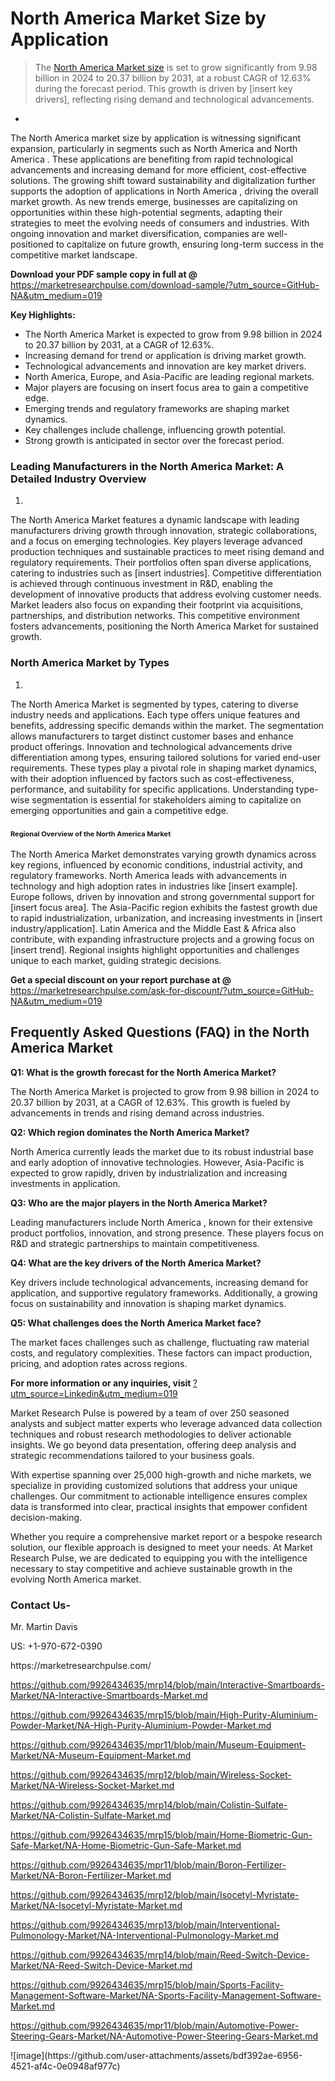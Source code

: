 <h1>North America  Market&nbsp;Size by Application</h1><blockquote><p>The <a href="https://marketresearchpulse.com/download-sample/?utm_source=GitHub-NA&amp;utm_medium=019">North America  Market size</a> is set to grow significantly from 9.98 billion in 2024 to 20.37 billion by 2031, at a robust CAGR of 12.63% during the forecast period. This growth is driven by [insert key drivers], reflecting rising demand and technological advancements.</p></blockquote><ul><li></li></ul><p>The North America  market size by application is witnessing significant expansion, particularly in segments such as North America  and North America . These applications are benefiting from rapid technological advancements and increasing demand for more efficient, cost-effective solutions. The growing shift toward sustainability and digitalization further supports the adoption of applications in North America , driving the overall market growth. As new trends emerge, businesses are capitalizing on opportunities within these high-potential segments, adapting their strategies to meet the evolving needs of consumers and industries. With ongoing innovation and market diversification, companies are well-positioned to capitalize on future growth, ensuring long-term success in the competitive market landscape.</p><p><strong>Download your PDF sample copy in full at @ </strong><a href="https://marketresearchpulse.com/download-sample/?utm_source=GitHub-NA&amp;utm_medium=019">https://marketresearchpulse.com/download-sample/?utm_source=GitHub-NA&amp;utm_medium=019</a></p><p><strong>Key Highlights: </strong></p><ul><li>The North America  Market is expected to grow from 9.98 billion in 2024 to 20.37 billion by 2031, at a CAGR of 12.63%.</li><li>Increasing demand for trend or application is driving market growth.</li><li>Technological advancements and innovation are key market drivers.</li><li>North America, Europe, and Asia-Pacific are leading regional markets.</li><li>Major players are focusing on insert focus area to gain a competitive edge.</li><li>Emerging trends and regulatory frameworks are shaping market dynamics.</li><li>Key challenges include challenge, influencing growth potential.</li><li>Strong growth is anticipated in sector over the forecast period.</li></ul><h3>Leading Manufacturers in the North America  Market: A Detailed Industry Overview</h3><ol><li></li></ol><div class="flex max-w-full flex-col flex-grow"><div class="min-h-8 text-message flex w-full flex-col items-end gap-2 whitespace-normal break-words [.text-message+&amp;]:mt-5" dir="auto" data-message-author-role="assistant" data-message-id="fd8432e4-4910-450d-b182-61b7bfb0a01f" data-message-model-slug="gpt-4o"><div class="flex w-full flex-col gap-1 empty:hidden first:pt-[3px]"><div class="markdown prose w-full break-words dark:prose-invert light"><p>The North America  Market features a dynamic landscape with leading manufacturers driving growth through innovation, strategic collaborations, and a focus on emerging technologies. Key players leverage advanced production techniques and sustainable practices to meet rising demand and regulatory requirements. Their portfolios often span diverse applications, catering to industries such as [insert industries]. Competitive differentiation is achieved through continuous investment in R&amp;D, enabling the development of innovative products that address evolving customer needs. Market leaders also focus on expanding their footprint via acquisitions, partnerships, and distribution networks. This competitive environment fosters advancements, positioning the North America  Market for sustained growth.</p></div></div></div></div><h3>North America  Market by Types</h3><ol><li></li></ol><div class="flex max-w-full flex-col flex-grow"><div class="min-h-8 text-message flex w-full flex-col items-end gap-2 whitespace-normal break-words [.text-message+&amp;]:mt-5" dir="auto" data-message-author-role="assistant" data-message-id="084470be-0bb7-4664-bddf-5156b4f41249" data-message-model-slug="gpt-4o-mini"><div class="flex w-full flex-col gap-1 empty:hidden first:pt-[3px]"><div class="markdown prose w-full break-words dark:prose-invert light"><p>The North America  Market is segmented by types, catering to diverse industry needs and applications. Each type offers unique features and benefits, addressing specific demands within the market. The segmentation allows manufacturers to target distinct customer bases and enhance product offerings. Innovation and technological advancements drive differentiation among types, ensuring tailored solutions for varied end-user requirements. These types play a pivotal role in shaping market dynamics, with their adoption influenced by factors such as cost-effectiveness, performance, and suitability for specific applications. Understanding type-wise segmentation is essential for stakeholders aiming to capitalize on emerging opportunities and gain a competitive edge.</p></div></div></div></div><h3><span style="font-size: 11px;">Regional Overview of the North America  Market</span></h3><div class="flex max-w-full flex-col flex-grow"><div class="min-h-8 text-message flex w-full flex-col items-end gap-2 whitespace-normal break-words [.text-message+&amp;]:mt-5" dir="auto" data-message-author-role="assistant" data-message-id="e9038762-ce64-4e30-91c9-9bd413514231" data-message-model-slug="gpt-4o-mini"><div class="flex w-full flex-col gap-1 empty:hidden first:pt-[3px]"><div class="markdown prose w-full break-words dark:prose-invert light"><p>The North America  Market demonstrates varying growth dynamics across key regions, influenced by economic conditions, industrial activity, and regulatory frameworks. North America leads with advancements in technology and high adoption rates in industries like [insert example]. Europe follows, driven by innovation and strong governmental support for [insert focus area]. The Asia-Pacific region exhibits the fastest growth due to rapid industrialization, urbanization, and increasing investments in [insert industry/application]. Latin America and the Middle East &amp; Africa also contribute, with expanding infrastructure projects and a growing focus on [insert trend]. Regional insights highlight opportunities and challenges unique to each market, guiding strategic decisions.</p></div></div></div></div><p><strong>Get a special discount on your report purchase at @ </strong><a href="https://marketresearchpulse.com/ask-for-discount/?utm_source=GitHub-NA&amp;utm_medium=019">https://marketresearchpulse.com/ask-for-discount/?utm_source=GitHub-NA&amp;utm_medium=019</a></p><h2>Frequently Asked Questions (FAQ) in the North America  Market</h2><p><strong>Q1: What is the growth forecast for the North America  Market?</strong></p><p>The North America  Market is projected to grow from 9.98 billion in 2024 to 20.37 billion by 2031, at a CAGR of 12.63%. This growth is fueled by advancements in trends and rising demand across industries.</p><p><strong>Q2: Which region dominates the North America  Market?</strong></p><p>North America currently leads the market due to its robust industrial base and early adoption of innovative technologies. However, Asia-Pacific is expected to grow rapidly, driven by industrialization and increasing investments in application.</p><p><strong>Q3: Who are the major players in the North America  Market?</strong></p><p>Leading manufacturers include North America , known for their extensive product portfolios, innovation, and strong presence. These players focus on R&amp;D and strategic partnerships to maintain competitiveness.</p><p><strong>Q4: What are the key drivers of the North America  Market?</strong></p><p>Key drivers include technological advancements, increasing demand for application, and supportive regulatory frameworks. Additionally, a growing focus on sustainability and innovation is shaping market dynamics.</p><p><strong>Q5: What challenges does the North America  Market face?</strong></p><p>The market faces challenges such as challenge, fluctuating raw material costs, and regulatory complexities. These factors can impact production, pricing, and adoption rates across regions.</p><p><strong>For more information or any inquiries, visit&nbsp;</strong><a href="?utm_source=Linkedin&utm_medium=019">?utm_source=Linkedin&utm_medium=019</a></p><p>Market Research Pulse is powered by a team of over 250 seasoned analysts and subject matter experts who leverage advanced data collection techniques and robust research methodologies to deliver actionable insights. We go beyond data presentation, offering deep analysis and strategic recommendations tailored to your business goals.</p><p>With expertise spanning over 25,000 high-growth and niche markets, we specialize in providing customized solutions that address your unique challenges. Our commitment to actionable intelligence ensures complex data is transformed into clear, practical insights that empower confident decision-making.</p><p>Whether you require a comprehensive market report or a bespoke research solution, our flexible approach is designed to meet your needs. At Market Research Pulse, we are dedicated to equipping you with the intelligence necessary to stay competitive and achieve sustainable growth in the evolving North America  market.</p><h3><strong>Contact Us-</strong></h3><p>Mr. Martin Davis</p><p>US: +1-970-672-0390</p><p>https://marketresearchpulse.com/</p><p><a href="https://github.com/9926434635/mrp14/blob/main/Interactive-Smartboards-Market/NA-Interactive-Smartboards-Market.md">https://github.com/9926434635/mrp14/blob/main/Interactive-Smartboards-Market/NA-Interactive-Smartboards-Market.md</a></p><p><a href="https://github.com/9926434635/mrp15/blob/main/High-Purity-Aluminium-Powder-Market/NA-High-Purity-Aluminium-Powder-Market.md">https://github.com/9926434635/mrp15/blob/main/High-Purity-Aluminium-Powder-Market/NA-High-Purity-Aluminium-Powder-Market.md</a></p><p><a href="https://github.com/9926434635/mpr11/blob/main/Museum-Equipment-Market/NA-Museum-Equipment-Market.md">https://github.com/9926434635/mpr11/blob/main/Museum-Equipment-Market/NA-Museum-Equipment-Market.md</a></p><p><a href="https://github.com/9926434635/mrp12/blob/main/Wireless-Socket-Market/NA-Wireless-Socket-Market.md">https://github.com/9926434635/mrp12/blob/main/Wireless-Socket-Market/NA-Wireless-Socket-Market.md</a></p><p><a href="https://github.com/9926434635/mrp14/blob/main/Colistin-Sulfate-Market/NA-Colistin-Sulfate-Market.md">https://github.com/9926434635/mrp14/blob/main/Colistin-Sulfate-Market/NA-Colistin-Sulfate-Market.md</a></p><p><a href="https://github.com/9926434635/mrp15/blob/main/Home-Biometric-Gun-Safe-Market/NA-Home-Biometric-Gun-Safe-Market.md">https://github.com/9926434635/mrp15/blob/main/Home-Biometric-Gun-Safe-Market/NA-Home-Biometric-Gun-Safe-Market.md</a></p><p><a href="https://github.com/9926434635/mpr11/blob/main/Boron-Fertilizer-Market/NA-Boron-Fertilizer-Market.md">https://github.com/9926434635/mpr11/blob/main/Boron-Fertilizer-Market/NA-Boron-Fertilizer-Market.md</a></p><p><a href="https://github.com/9926434635/mrp12/blob/main/Isocetyl-Myristate-Market/NA-Isocetyl-Myristate-Market.md">https://github.com/9926434635/mrp12/blob/main/Isocetyl-Myristate-Market/NA-Isocetyl-Myristate-Market.md</a></p><p><a href="https://github.com/9926434635/mrp13/blob/main/Interventional-Pulmonology-Market/NA-Interventional-Pulmonology-Market.md">https://github.com/9926434635/mrp13/blob/main/Interventional-Pulmonology-Market/NA-Interventional-Pulmonology-Market.md</a></p><p><a href="https://github.com/9926434635/mrp14/blob/main/Reed-Switch-Device-Market/NA-Reed-Switch-Device-Market.md">https://github.com/9926434635/mrp14/blob/main/Reed-Switch-Device-Market/NA-Reed-Switch-Device-Market.md</a></p><p><a href="https://github.com/9926434635/mrp15/blob/main/Sports-Facility-Management-Software-Market/NA-Sports-Facility-Management-Software-Market.md">https://github.com/9926434635/mrp15/blob/main/Sports-Facility-Management-Software-Market/NA-Sports-Facility-Management-Software-Market.md</a></p><p><a href="https://github.com/9926434635/mpr11/blob/main/Automotive-Power-Steering-Gears-Market/NA-Automotive-Power-Steering-Gears-Market.md">https://github.com/9926434635/mpr11/blob/main/Automotive-Power-Steering-Gears-Market/NA-Automotive-Power-Steering-Gears-Market.md</a></p>
![image](https://github.com/user-attachments/assets/bdf392ae-6956-4521-af4c-0e0948af977c)
